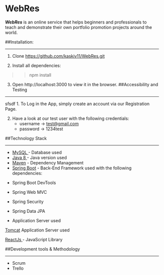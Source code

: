 
# WebRes

***WebRes*** is an online service that helps beginners and professionals to teach and demonstrate their own portfolio promotion projects around the world.


##Installation:
<hr>

1. Clone https://github.com/kaskiv11/WebRes.git

2. Install all dependencies:

>>npm install

3. Open http://localhost:3000 to view it in the browser.
##Accessibility and Testing
<hr>
sfsdf
1. To Log in the App, simply create an account via our Registration Page.

2. Have a look at our test user with the following credentials:
   -    username -> test@gmail.com
   - password -> 1234test



##Technology Stack
<hr>


* <a href="https://www.mysql.com/" target="_blank">MySQL </a> - Database used<br>
* <a href="https://java.com/en/download/help/release_changes.html" target="_blank">Java 8 </a> - Java version used<br>
* <a href="https://maven.apache.org/">Maven</a> - Dependency Management
* <a href="https://spring.io/projects/spring-boot">Spring Boot</a> - Back-End Framework used with the following dependencies:
- Spring Boot DevTools
- Spring Web MVC
- Spring Security
- Spring Data JPA

 - Application Server used

<a href="https://tomcat.apache.org/">Tomcat</a> Application Server used

<a href="https://reactjs.org/">ReactJs </a> - JavaScript Library

##Development tools & Methodology
<hr>

- Scrum
- Trello
